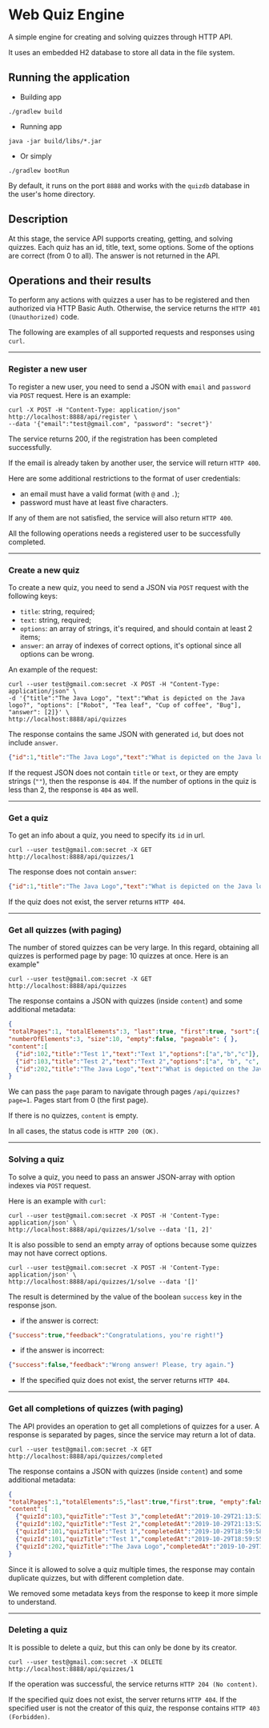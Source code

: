 # Web Quiz Engine
A simple engine for creating and solving quizzes through HTTP API.

It uses an embedded H2 database to store all data in the file system.

## Running the application

- Building app
```
./gradlew build
```

- Running app
```
java -jar build/libs/*.jar
```

- Or simply
```
./gradlew bootRun
```

By default, it runs on the port `8888` and works with the `quizdb` database in the user's home directory.

## Description

At this stage, the service API supports creating, getting, and solving quizzes.
Each quiz has an id, title, text, some options. Some of the options are correct (from 0 to all).
The answer is not returned in the API.

## Operations and their results

To perform any actions with quizzes a user has to be registered and then authorized via HTTP Basic Auth.
Otherwise, the service returns the `HTTP 401 (Unauthorized)` code.

The following are examples of all supported requests and responses using `curl`.

---

### Register a new user

To register a new user, you need to send a JSON with `email` and `password` via `POST` request.
Here is an example:

```
curl -X POST -H "Content-Type: application/json" http://localhost:8888/api/register \
--data '{"email":"test@gmail.com", "password": "secret"}'
```

The service returns 200, if the registration has been completed successfully.

If the email is already taken by another user, the service will return `HTTP 400`.

Here are some additional restrictions to the format of user credentials:
- an email must have a valid format (with `@` and `.`);
- password must have at least five characters.

If any of them are not satisfied, the service will also return `HTTP 400`.

All the following operations needs a registered user to be successfully completed.

---

### Create a new quiz

To create a new quiz, you need to send a JSON via `POST` request with the following keys: 
- `title`: string, required;
- `text`: string, required;
- `options`: an array of strings, it's required, and should contain at least 2 items; 
- `answer`: an array of indexes of correct options, it's optional since all options can be wrong.

An example of the request:

```
curl --user test@gmail.com:secret -X POST -H "Content-Type: application/json" \
-d '{"title":"The Java Logo", "text":"What is depicted on the Java logo?", "options": ["Robot", "Tea leaf", "Cup of coffee", "Bug"], "answer": [2]}' \
http://localhost:8888/api/quizzes
```

The response contains the same JSON with generated `id`, but does not include `answer`.
```json
{"id":1,"title":"The Java Logo","text":"What is depicted on the Java logo?","options":["Robot","Tea leaf","Cup of coffee","Bug"]}
```

If the request JSON does not contain `title` or `text`, or they are empty strings (`""`), then the response is `404`.
If the number of options in the quiz is less than 2, the response is `404` as well.

---

### Get a quiz

To get an info about a quiz, you need to specify its `id` in url.

```
curl --user test@gmail.com:secret -X GET http://localhost:8888/api/quizzes/1
```

The response does not contain `answer`:
```json
{"id":1,"title":"The Java Logo","text":"What is depicted on the Java logo?","options":["Robot","Tea leaf","Cup of coffee","Bug"]}
```

If the quiz does not exist, the server returns `HTTP 404`.

---

### Get all quizzes (with paging)

The number of stored quizzes can be very large. 
In this regard, obtaining all quizzes is performed page by page: 10 quizzes at once.
Here is an example"

```
curl --user test@gmail.com:secret -X GET http://localhost:8888/api/quizzes
```

The response contains a JSON with quizzes (inside `content`) and some additional metadata:

```json
{
"totalPages":1, "totalElements":3, "last":true, "first":true, "sort":{ }, "number":0, 
"numberOfElements":3, "size":10, "empty":false, "pageable": { },
"content":[
  {"id":102,"title":"Test 1","text":"Text 1","options":["a","b","c"]},
  {"id":103,"title":"Test 2","text":"Text 2","options":["a", "b", "c", "d"]},
  {"id":202,"title":"The Java Logo","text":"What is depicted on the Java logo?","options":["Robot","Tea leaf","Cup of coffee","Bug"]}]
}
```

We can pass the `page` param to navigate through pages `/api/quizzes?page=1`. 
Pages start from 0 (the first page).

If there is no quizzes, `content` is empty.

In all cases, the status code is `HTTP 200 (OK)`.

---

### Solving a quiz

To solve a quiz, you need to pass an answer JSON-array with option indexes via `POST` request.

Here is an example with `curl`:
```
curl --user test@gmail.com:secret -X POST -H 'Content-Type: application/json' \
http://localhost:8888/api/quizzes/1/solve --data '[1, 2]'
```

It is also possible to send an empty array of options because some quizzes may not have correct options.
```
curl --user test@gmail.com:secret -X POST -H 'Content-Type: application/json' \
http://localhost:8888/api/quizzes/1/solve --data '[]'
```

The result is determined by the value of the boolean `success` key in the response json.

- if the answer is correct:
```json
{"success":true,"feedback":"Congratulations, you're right!"}
```

- if the answer is incorrect:
```json
{"success":false,"feedback":"Wrong answer! Please, try again."}
```

- If the specified quiz does not exist, the server returns `HTTP 404`.

---

### Get all completions of quizzes (with paging)

The API provides an operation to get all completions of quizzes for a user.
A response is separated by pages, since the service may return a lot of data.

```
curl --user test@gmail.com:secret -X GET  http://localhost:8888/api/quizzes/completed
```

The response contains a JSON with quizzes (inside `content`) and some additional metadata:

```json
{
"totalPages":1,"totalElements":5,"last":true,"first":true, "empty":false,
"content":[
  {"quizId":103,"quizTitle":"Test 3","completedAt":"2019-10-29T21:13:53.779542"},
  {"quizId":102,"quizTitle":"Test 2","completedAt":"2019-10-29T21:13:52.324993"},
  {"quizId":101,"quizTitle":"Test 1","completedAt":"2019-10-29T18:59:58.387267"},
  {"quizId":101,"quizTitle":"Test 1","completedAt":"2019-10-29T18:59:55.303268"},
  {"quizId":202,"quizTitle":"The Java Logo","completedAt":"2019-10-29T18:59:54.033801"}]
}
```

Since it is allowed to solve a quiz multiple times, the response may contain duplicate quizzes, 
but with different completion date.

We removed some metadata keys from the response to keep it more simple to understand.

---

### Deleting a quiz

It is possible to delete a quiz, but this can only be done by its creator.

```
curl --user test@gmail.com:secret -X DELETE  http://localhost:8888/api/quizzes/1
```

If the operation was successful, the service returns `HTTP 204 (No content)`.

If the specified quiz does not exist, the server returns `HTTP 404`.
If the specified user is not the creator of this quiz, the response contains `HTTP 403 (Forbidden)`.
